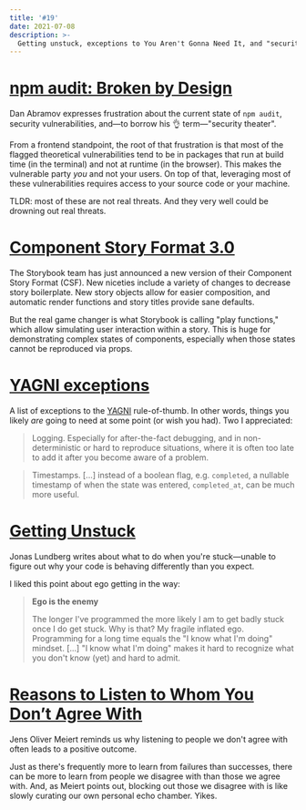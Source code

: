 ```yaml
---
title: '#19'
date: 2021-07-08
description: >-
  Getting unstuck, exceptions to You Aren't Gonna Need It, and "security theater."
---
```


# [npm audit: Broken by Design](https://overreacted.io/npm-audit-broken-by-design/)

Dan Abramov expresses frustration about the current state of `npm audit`, security vulnerabilities, and—to borrow his 👌 term—"security theater".

From a frontend standpoint, the root of that frustration is that most of the flagged theoretical vulnerabilities tend to be in packages that run at build time (in the terminal) and not at runtime (in the browser). This makes the vulnerable party _you_ and not your users. On top of that, leveraging most of these vulnerabilities requires access to your source code or your machine.

TLDR: most of these are not real threats. And they very well could be drowning out real threats.

# [Component Story Format 3.0](https://storybook.js.org/blog/component-story-format-3-0/)

The Storybook team has just announced a new version of their Component Story Format (CSF). New niceties include a variety of changes to decrease story boilerplate. New story objects allow for easier composition, and automatic render functions and story titles provide sane defaults.

But the real game changer is what Storybook is calling "play functions," which allow simulating user interaction within a story. This is huge for demonstrating complex states of components, especially when those states cannot be reproduced via props.

# [YAGNI exceptions](https://lukeplant.me.uk/blog/posts/yagni-exceptions/)

A list of exceptions to the [YAGNI](https://en.wikipedia.org/wiki/You_aren%27t_gonna_need_it) rule-of-thumb. In other words, things you likely _are_ going to need at some point (or wish you had). Two I appreciated:

> Logging. Especially for after-the-fact debugging, and in non-deterministic or hard to reproduce situations, where it is often too late to add it after you become aware of a problem.

> Timestamps. [...] instead of a boolean flag, e.g. `completed`, a nullable timestamp of when the state was entered, `completed_at`, can be much more useful.

# [Getting Unstuck](https://www.iamjonas.me/2021/06/getting-unstuck.html)

Jonas Lundberg writes about what to do when you're stuck—unable to figure out why your code is behaving differently than you expect.

I liked this point about ego getting in the way:

> **Ego is the enemy**
>
> The longer I've programmed the more likely I am to get badly stuck once I do get stuck. Why is that? My fragile inflated ego. Programming for a long time equals the "I know what I'm doing" mindset. [...] "I know what I'm doing" makes it hard to recognize what you don't know (yet) and hard to admit.

# [Reasons to Listen to Whom You Don’t Agree With](https://meiert.com/en/blog/listen/)

Jens Oliver Meiert reminds us why listening to people we don't agree with often leads to a positive outcome.

Just as there's frequently more to learn from failures than successes, there can be more to learn from people we disagree with than those we agree with. And, as Meiert points out, blocking out those we disagree with is like slowly curating our own personal echo chamber. Yikes.
